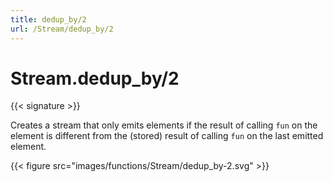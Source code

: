```yaml
---
title: dedup_by/2
url: /Stream/dedup_by/2
---
```


# Stream.dedup_by/2

{{< signature >}}

Creates a stream that only emits elements if the result of calling `fun` on the element is different from the (stored) result of calling `fun` on the last emitted element.

{{< figure src="images/functions/Stream/dedup_by-2.svg" >}}
